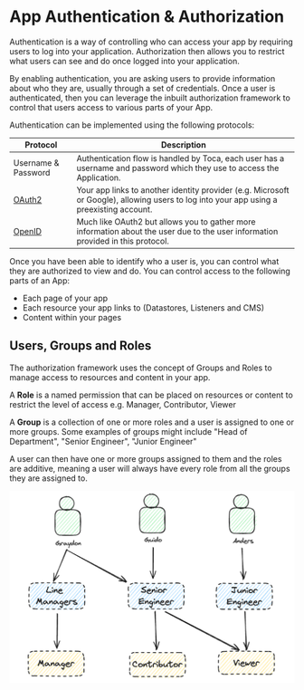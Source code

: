 # App Authentication & Authorization

Authentication is a way of controlling who can access your app by requiring users to log into your application.
Authorization then allows you to restrict what users can see and do once logged into your application.

By enabling authentication, you are asking users to provide information about who they are, usually through a set of credentials.
Once a user is authenticated, then you can leverage the inbuilt authorization framework to control that users access to various parts of your App.

Authentication can be implemented using the following protocols:

| Protocol | Description |
| --- | --- |
| Username & Password | Authentication flow is handled by Toca, each user has a username and password which they use to access the Application. |
| [OAuth2](https://en.wikipedia.org/wiki/OAuth#OAuth_2.0) | Your app links to another identity provider (e.g. Microsoft or Google), allowing users to log into your app using a preexisting account. |
| [OpenID](https://en.wikipedia.org/wiki/OpenID#OpenID_Connect_(OIDC)) | Much like OAuth2 but allows you to gather more information about the user due to the user information provided in this protocol. |

Once you have been able to identify who a user is, you can control what they are authorized to view and do. You can control access to the following parts of an App:
- Each page of your app
- Each resource your app links to (Datastores, Listeners and CMS)
- Content within your pages

## Users, Groups and Roles

The authorization framework uses the concept of Groups and Roles to manage access to resources and content in your app.

A **Role** is a named permission that can be placed on resources or content to restrict the level of access e.g. Manager, Contributor, Viewer

A **Group** is a collection of one or more roles and a user is assigned to one or more groups. Some examples of groups might include "Head of Department", "Senior Engineer", "Junior Engineer" 

A user can then have one or more groups assigned to them and the roles are additive, meaning a user will always have every role from all the groups they are assigned to.

![App Users, Groups and Roles Diagram](/src/assets/app_auth.png)



